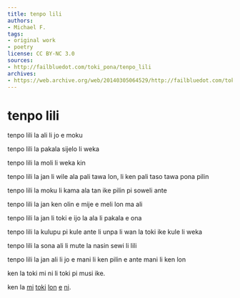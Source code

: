 ```yaml
---
title: tenpo lili
authors:
- Michael F.
tags:
- original work
- poetry
license: CC BY-NC 3.0
sources:
- http://failbluedot.com/toki_pona/tenpo_lili
archives:
- https://web.archive.org/web/20140305064529/http://failbluedot.com/toki_pona/tenpo_lili
---
```


# tenpo lili

tenpo lili la ali li jo e moku

tenpo lili la pakala sijelo li weka

tenpo lili la moli li weka kin

tenpo lili la jan li wile ala pali tawa lon, li ken pali taso tawa pona pilin

tenpo lili la moku li kama ala tan ike pilin pi soweli ante

tenpo lili la jan ken olin e mije e meli lon ma ali

tenpo lili la jan li toki e ijo la ala li pakala e ona

tenpo lili la kulupu pi kule ante li unpa li wan la toki ike kule li weka

tenpo lili la sona ali li mute la nasin sewi li lili

tenpo lili la jan ali li jo e mani li ken pilin e ante mani li ken lon

ken la toki mi ni li toki pi musi ike.

ken la [mi](https://web.archive.org/web/20140305064529/http://failbluedot.com/is-the-world-getting-more-violent) [toki](https://web.archive.org/web/20140305064529/http://www.transhumanism.org/) [lon](https://web.archive.org/web/20140305064529/http://www.gapminder.org/) [e](https://web.archive.org/web/20140305064529/http://www.youtube.com/watch?v=IfbOyw3CT6A) [ni](https://web.archive.org/web/20140305064529/http://www.nickbostrom.com/fable/dragon.html).